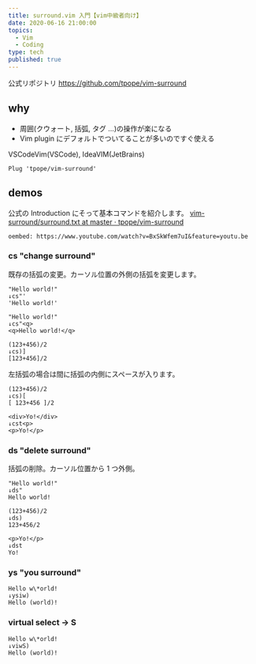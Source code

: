 ```yaml
---
title: surround.vim 入門【vim中級者向け】
date: 2020-06-16 21:00:00
topics:
  - Vim
  - Coding
type: tech
published: true
---
```


公式リポジトリ https://github.com/tpope/vim-surround

## why

- 周囲(クウォート, 括弧, タグ ...)の操作が楽になる
- Vim plugin にデフォルトでついてることが多いのですぐ使える

VSCodeVim(VSCode), IdeaVIM(JetBrains)

```
Plug 'tpope/vim-surround'
```

## demos

公式の Introduction にそって基本コマンドを紹介します。
[vim\-surround/surround\.txt at master · tpope/vim\-surround](https://github.com/tpope/vim-surround/blob/master/doc/surround.txt)

`oembed: https://www.youtube.com/watch?v=BxSkWfem7uI&feature=youtu.be`

### cs "change surround"

既存の括弧の変更。カーソル位置の外側の括弧を変更します。

```
"Hello world!"
↓cs"'
'Hello world!'
```

```
"Hello world!"
↓cs"<q>
<q>Hello world!</q>
```

```
(123+456)/2
↓cs)]
[123+456]/2
```

左括弧の場合は間に括弧の内側にスペースが入ります。

```
(123+456)/2
↓cs)[
[ 123+456 ]/2
```

```
<div>Yo!</div>
↓cst<p>
<p>Yo!</p>
```

### ds "delete surround"

括弧の削除。カーソル位置から 1 つ外側。

```
"Hello world!"
↓ds"
Hello world!
```

```
(123+456)/2
↓ds)
123+456/2
```

```
<p>Yo!</p>
↓dst
Yo!
```

### ys "you surround"

```
Hello w\*orld!
↓ysiw)
Hello (world)!
```

### virtual select → S

```
Hello w\*orld!
↓viwS)
Hello (world)!
```
